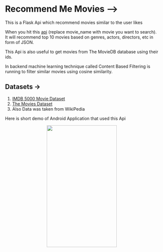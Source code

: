 # Recommend Me Movies -->

This is a Flask Api which recommend movies similar to the user likes

When you hit this [api](https://recommend-me-movie-h.herokuapp.com/recommend?movie=movie_name) (replace movie_name with movie you want to search). It will recommend top 10 movies based on genres, actors, directors, etc in form of JSON.

This Api is also useful to get movies from The MovieDB database using their ids.

In backend machine learning technique called Content Based Filtering is running to filter similar movies using cosine similarity.

## Datasets ->

1. [IMDB 5000 Movie Dataset](https://www.kaggle.com/carolzhangdc/imdb-5000-movie-dataset)
2. [The Movies Dataset](https://www.kaggle.com/rounakbanik/the-movies-dataset)
3. Also Data was taken from WikiPedia

Here is short demo of Android Application that used this Api

<p align=center><img src="recording.gif" width="230" height="400" /></p>
